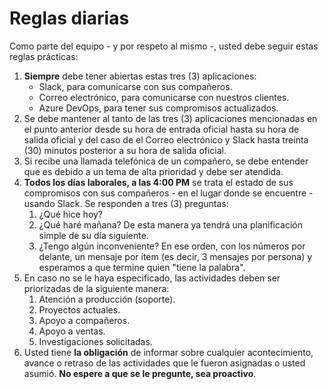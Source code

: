 # Reglas diarias

Como parte del equipo - y por respeto al mismo -, usted debe seguir estas reglas prácticas:
1. **Siempre** debe tener abiertas estas tres (3) aplicaciones:
   - Slack, para comunicarse con sus compañeros.
   - Correo electrónico, para comunicarse con nuestros clientes.
   - Azure DevOps, para tener sus compromisos actualizados.
1. Se debe mantener al tanto de las tres (3) aplicaciones mencionadas en el punto anterior desde su hora de entrada oficial hasta su hora de salida oficial y del caso de el Correo electrónico y Slack hasta treinta (30) minutos posterior a su hora de salida oficial.
1. Si recibe una llamada telefónica de un compañero, se debe entender que es debido a un tema de alta prioridad y debe ser atendida.
1. **Todos los días laborales, a las 4:00 PM** se trata el estado de sus compromisos con sus compañeros - en el lugar donde se encuentre - usando Slack. Se responden a tres (3) preguntas:
   1. ¿Qué hice hoy?
   1. ¿Qué haré mañana? De esta manera ya tendrá una planificación simple de su día siguiente.
   1. ¿Tengo algún inconveniente?
En ese orden, con los números por delante, un mensaje por ítem (es decir, 3 mensajes por persona) y esperamos a que termine quien "tiene la palabra".
1. En caso no se le haya especificado, las actividades deben ser priorizadas de la siguiente manera:
   1. Atención a producción (soporte).
   1. Proyectos actuales.
   1. Apoyo a compañeros.
   1. Apoyo a ventas.
   1. Investigaciones solicitadas.
1. Usted tiene **la obligación** de informar sobre cualquier acontecimiento, avance o retraso de las actividades que le fueron asignadas o usted asumió. **No espere a que se le pregunte, sea proactivo**.
